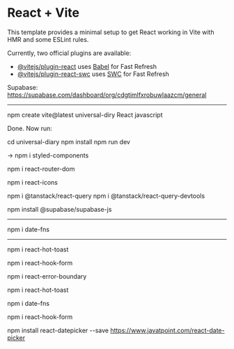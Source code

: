 # React + Vite

This template provides a minimal setup to get React working in Vite with HMR and some ESLint rules.

Currently, two official plugins are available:

- [@vitejs/plugin-react](https://github.com/vitejs/vite-plugin-react/blob/main/packages/plugin-react/README.md) uses [Babel](https://babeljs.io/) for Fast Refresh
- [@vitejs/plugin-react-swc](https://github.com/vitejs/vite-plugin-react-swc) uses [SWC](https://swc.rs/) for Fast Refresh

Supabase:
https://supabase.com/dashboard/org/cdgtimlfxrobuwlaazcm/general

---

npm create vite@latest
universal-diry
React
javascript

Done. Now run:

cd universal-diary
npm install
npm run dev

->
npm i styled-components

npm i react-router-dom

npm i react-icons

npm i @tanstack/react-query
npm i @tanstack/react-query-devtools

npm install @supabase/supabase-js

---

npm i date-fns

---

npm i react-hot-toast

npm i react-hook-form

npm i react-error-boundary

npm i react-hot-toast

npm i date-fns

npm i react-hook-form

npm install react-datepicker --save
https://www.javatpoint.com/react-date-picker
